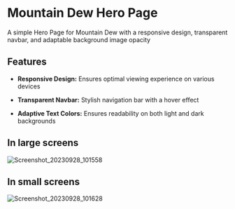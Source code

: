# Mountain Dew Hero Page

A simple Hero Page for Mountain Dew with a responsive design, transparent navbar, and adaptable background image opacity

## Features

- **Responsive Design:** Ensures optimal viewing experience on various devices

- **Transparent Navbar:** Stylish navigation bar with a hover effect

- **Adaptive Text Colors:** Ensures readability on both light and dark backgrounds

## In large screens 
![Screenshot_20230928_101558](https://github.com/Nitish-Kumar05/mtn-dew-landing-page/assets/141276983/b6287590-c8a2-48b9-abf6-4cb6a2ce0602)

## In small screens
![Screenshot_20230928_101628](https://github.com/Nitish-Kumar05/mtn-dew-landing-page/assets/141276983/c3aea16c-a2c8-4b3b-9f0a-45bf5892de81)

